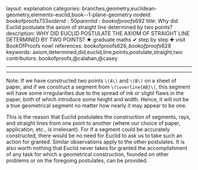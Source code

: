 layout: explanation
categories: branches,geometry,euclidean-geometry,elements-euclid,book--1-plane-geometry
nodeid: bookofproofs$733
orderid: 50
parentid: bookofproofs$692
title: Why did Euclid postulate the axiom of straight line determined by two points?
description: WHY DID EUCLID POSTULATE THE AXIOM OF STRAIGHT LINE DETERMINED BY TWO POINTS? &#9733; graduate maths &#10004; step by step &#10010; visit BookOfProofs now!
references: bookofproofs$626,bookofproofs$628
keywords: axiom,determined,did,euclid,line,points,postulate,straight,two
contributors: bookofproofs,@calahan,@casey

---


---

Note: If we have constructed two points `\(A\)` and `\(B\)` on a sheet of paper, and if we construct a segment from `\(\overline{AB}\)`, this segment will have some irregularities due to the spread of ink or slight flaws in the paper, both of which introduce some height and width. Hence, it will not be a true geometrical segment no matter how nearly it may appear to be one. 

This is the reason that Euclid postulates the construction of segments, rays, and straight lines from one point to another (where our choice of paper, application, etc., is irrelevant). For if a segment could be accurately constructed, there would be no need for Euclid to ask us to take such an action for granted. Similar observations apply to the other postulates. It is also worth nothing that Euclid never takes for granted the accomplishment of any task for which a geometrical construction, founded on other problems or on the foregoing postulates, can be provided.

